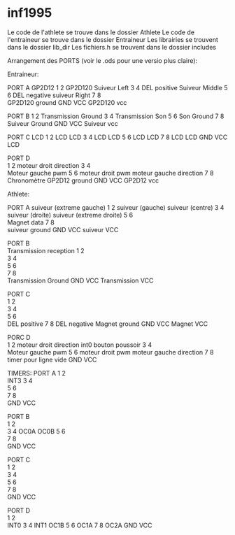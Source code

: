inf1995
=======
Le code de l'athlete se trouve dans le dossier Athlete
Le code de l'entraineur se trouve dans le dossier Entraineur
Les librairies se trouvent dans le dossier lib_dir
Les fichiers.h se trouvent dans le dossier includes

Arrangement des PORTS (voir le .ods pour une versio plus claire):

Entraineur:

PORT A
GP2D12			1	2	GP2D120
Suiveur Left		3	4	DEL positive
Suiveur Middle		5	6	DEL negative
suiveur Right		7	8	
GP2D120 ground		GND	VCC	GP2D120 vcc

PORT B
			1	2	Transmission Ground
			3	4	Transmission
Son			5	6	Son Ground
			7	8	
Suiveur Ground		GND	VCC	Suiveur vcc

PORT C
LCD			1	2	LCD
LCD			3	4	LCD
LCD			5	6	LCD
LCD			7	8	LCD
LCD			GND	VCC	LCD
			
		
PORT D	
			1	2	moteur droit direction
			3	4	
Moteur gauche pwm	5	6	moteur droit pwm
moteur gauche direction	7	8	Chronomètre
GP2D12 ground		GND	VCC	GP2D12 vcc






Athlete:

PORT A
suiveur (extreme gauche)	1	2	suiveur (gauche)
suiveur (centre)		3	4	suiveur (droite)
suiveur (extreme droite)	5	6	
Magnet data			7	8	
suiveur ground			GND	VCC	suiveur VCC
			
PORT B					
Transmission reception		1	2	
				3	4	
				5	6	
				7	8	
Transmission Ground		GND	VCC	Transmission VCC
			
PORT C					
				1	2	
				3	4	
				5	6	
DEL positive			7	8	DEL negative
Magnet ground			GND	VCC	Magnet VCC
			
PORC D			
				1	2	moteur droit direction
int0 bouton poussoir		3	4	
Moteur gauche pwm		5	6	moteur droit pwm
moteur gauche direction		7	8	timer pour ligne vide
				GND	VCC	





TIMERS:
PORT A
	1	2	
INT3	3	4	
	5	6	
	7	8	
	GND	VCC	
			
PORT B					
	1	2	
	3	4	OC0A
OC0B	5	6	
	7	8	
	GND	VCC	
			
PORT C					
	1	2	
	3	4	
	5	6	
	7	8	
	GND	VCC	
			
PORT D					
	1	2	
INT0	3	4	INT1
OC1B	5	6	OC1A
	7	8	OC2A
	GND	VCC	


